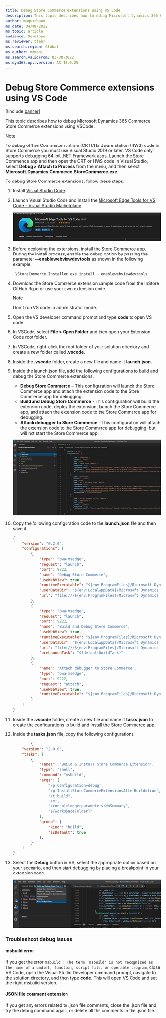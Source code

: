 ```yaml
---
title: Debug Store Commerce extensions using VS Code
description: This topic describes how to debug Microsoft Dynamics 365 Commerce Store Commerce extensions using VSCode.
author: mugunthanm
ms.date: 04/08/2022
ms.topic: article
audience: Developer
ms.reviewer: tfehr
ms.search.region: Global
ms.author: mumani
ms.search.validFrom: 03-30-2022
ms.dyn365.ops.version: AX 10.0.25
---
```


# Debug Store Commerce extensions using VS Code

[!include [banner](../includes/banner.md)]

This topic describes how to debug Microsoft Dynamics 365 Commerce Store Commerce extensions using VSCode.

> [!NOTE]
> To debug offline Commerce runtime (CRT)/Hardware station (HWS) code in Store Commerce you must use Visual Studio 2019 or later. VS Code only supports debugging 64-bit .NET Framework apps. Launch the Store Commence app and then open the CRT or HWS code in Visual Studio, select **Debug \> Attach to Process** from the menu, and then select **Microsoft.Dynamics.Commerce.StoreCommerce.exe**. 

To debug Store Commerce extensions, follow these steps.

1. Install [Visual Studio Code](https://code.visualstudio.com/).
1. Launch Visual Studio Code and install the [Microsoft Edge Tools for VS Code - Visual Studio Marketplace](https://marketplace.visualstudio.com/items?itemName=ms-edgedevtools.vscode-edge-devtools).

    ![Commerce components](../media/EdgeTool.png)

1. Before deploying the extensions, install the [Store Commerce app](store-commerce.md#device-installation). During the install process, enable the debug option by passing the parameter **--enablewebviewdevtools** as shown in the following example.
    ```ps
    .\StoreCommerce.Installer.exe install --enablewebviewdevtools
    ```
1. Download the Store Commerce extension sample code from the InStore GitHub Repo or use your own extension code.

    > [!NOTE]
    > Don't run VS code in administrator mode.

1. Open the VS developer command prompt and type **code** to open VS code.
1. In VSCode, select **File \> Open Folder** and then open your Extension Code root folder.
1. In VSCode, right-click the root folder of your solution directory and create a new folder called **.vscode**. 
1. Inside the **.vscode** folder, create a new file and name it **launch.json**.

1. Inside the launch.json file, add the following configurations to build and debug the Store Commerce extensions. 

    - **Debug Store Commerce** – This configuration will launch the Store Commerce app and attach the extension code to the Store Commerce app for debugging.
    - **Build and Debug Store Commerce** - This configuration will build the extension code, deploy the extension, launch the Store Commerce app, and attach the extension code to the Store Commerce app for debugging.
    - **Attach debugger to Store Commerce** - This configuration will attach the extension code to the Store Commerce app for debugging, but will not start the Store Commerce app.

    ![Configurations to build and debug the Store Commerce extensions in the launch.json file](../media/Launch.png)

1. Copy the following configuration code to the **launch.json** file and then save it.

    ```json
    {
        "version": "0.2.0",
        "configurations": [
            {
                "type": "pwa-msedge",
                "request": "launch",
                "port": 9222,
                "name": "Debug Store Commerce",
                "useWebView": true,
                "runtimeExecutable": "${env:ProgramFiles}/Microsoft Dynamics 365/10.0/Store Commerce/Microsoft/contentFiles/Microsoft.Dynamics.Commerce.StoreCommerce.exe",
                "userDataDir": "${env:LocalAppData}/Microsoft Dynamics 365/10.0/Data/Store Commerce/Pos",
                "url": "file:///${env:ProgramFiles}/Microsoft Dynamics 365/10.0/Store Commerce/Microsoft/contentFiles/Pos/Pos.html"
            },
            {
                "type": "pwa-msedge",
                "request": "launch",
                "port": 9222,
                "name": "Build and Debug Store Commerce",
                "useWebView": true,
                "runtimeExecutable": "${env:ProgramFiles}/Microsoft Dynamics 365/10.0/Store Commerce/Microsoft/contentFiles/Microsoft.Dynamics.Commerce.StoreCommerce.exe",
                "userDataDir": "${env:LocalAppData}/Microsoft Dynamics 365/10.0/Data/Store Commerce/Pos",
                "url": "file:///${env:ProgramFiles}/Microsoft Dynamics 365/10.0/Store Commerce/Microsoft/contentFiles/Pos/Pos.html",
                "preLaunchTask": "${defaultBuildTask}"
            },
            {
                "name": "Attach debugger to Store Commerce",
                "type": "pwa-msedge",
                "port": 9222,
                "request": "attach",
                "useWebView": true,
                "runtimeExecutable": "${env:ProgramFiles}/Microsoft Dynamics 365/10.0/Store Commerce/Microsoft/contentFiles/Microsoft.Dynamics.Commerce.StoreCommerce.exe"
            }
        ]
    }
    ```

1. Inside the **.vscode** folder, create a new file and name it **tasks.json** to create the configurations to build and install the Store Commerce app.

1. Inside the **tasks.json** file, copy the following configurations:
    ```json
		    {
        "version": "2.0.0",
        "tasks": [
            {
                "label": "Build & Install Store Commerce Extension",
                "type": "shell",
                "command": "msbuild",
                "args": [
                    "/p:Configuration=debug",
                    "/p:InstallStoreCommerceExtensionsAfterBuild=true",
                    "/t:build",
                    "/m",
                    "/consoleloggerparameters:NoSummary",
                    "${workspaceFolder}"
                ],
                "group": {
                    "kind": "build",
                    "isDefault": true
                },
            }
        ]
    }
    ```
1. Select the **Debug** button in VS, select the appropriate option based on your scenario, and then start debugging by placing a breakpoint in your extension code.

    ![Commerce components.](../media/Debug.png)

### Troubleshoot debug issues

#### msbuild error

If you get the error `msbuild : The term 'msbuild' is not recognized as the name of a cmdlet, function, script file, or operable program`,
close VS Code, open the Visual Studio Developer command prompt, navigate to the solution directory, and then type **code**. This will open VS Code and set the right msbuild version.

#### JSON file comment extension

If you get any errors related to .json file comments, close the .json file and try the debug command again, or delete all the comments in the .json file.



